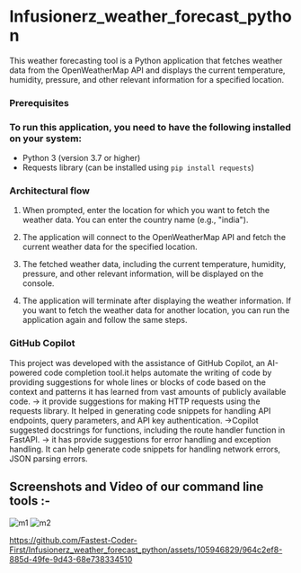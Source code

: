 # Infusionerz_weather_forecast_python
This weather forecasting tool is a Python application that fetches weather data from the OpenWeatherMap API and displays the current temperature, humidity, pressure, and other relevant information for a specified location.

### Prerequisites
### To run this application, you need to have the following installed on your system:
- Python 3 (version 3.7 or higher)
- Requests library (can be installed using `pip install requests`)

### Architectural flow
  
1. When prompted, enter the location for which you want to fetch the weather data. You can enter the country name   (e.g., "india").

2. The application will connect to the OpenWeatherMap API and fetch the current weather data for the specified location.

3. The fetched weather data, including the current temperature, humidity, pressure, and other relevant information, will be displayed on the console.

4. The application will terminate after displaying the weather information. If you want to fetch the weather data for another location, you can run the application again and follow the same steps.

### GitHub Copilot
This project was developed with the assistance of GitHub Copilot, an AI-powered code completion tool.it helps automate the writing of code by providing suggestions for whole lines or blocks of code based on the context and patterns it has learned from vast amounts of publicly available code.
-> it provide suggestions for making HTTP requests using the requests library. It helped in generating code snippets for handling API endpoints, query parameters, and API key authentication.
->Copilot suggested docstrings for functions, including the route handler function in FastAPI.
-> it has provide suggestions for error handling and exception handling. It can help generate code snippets for handling network errors, JSON parsing errors.

## Screenshots and Video of our command line tools :-

![m1](https://github.com/Fastest-Coder-First/Infusionerz_weather_forecast_python/assets/105946829/7614181c-db14-4ef1-8a55-6959a7aaed1b)
![m2](https://github.com/Fastest-Coder-First/Infusionerz_weather_forecast_python/assets/105946829/adb99980-8112-4bf0-841b-93f9070a0089)


https://github.com/Fastest-Coder-First/Infusionerz_weather_forecast_python/assets/105946829/964c2ef8-885d-49fe-9d43-68e738334510


